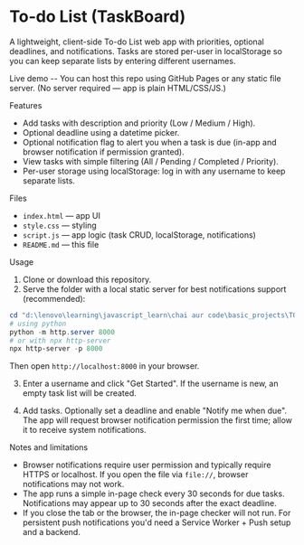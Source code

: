 # To-do List (TaskBoard)

A lightweight, client-side To-do List web app with priorities, optional deadlines, and notifications. Tasks are stored per-user in localStorage so you can keep separate lists by entering different usernames.

Live demo
-- You can host this repo using GitHub Pages or any static file server. (No server required — app is plain HTML/CSS/JS.)

Features
- Add tasks with description and priority (Low / Medium / High).
- Optional deadline using a datetime picker.
- Optional notification flag to alert you when a task is due (in-app and browser notification if permission granted).
- View tasks with simple filtering (All / Pending / Completed / Priority).
- Per-user storage using localStorage: log in with any username to keep separate lists.

Files
- `index.html` — app UI
- `style.css` — styling
- `script.js` — app logic (task CRUD, localStorage, notifications)
- `README.md` — this file

Usage

1. Clone or download this repository.
2. Serve the folder with a local static server for best notifications support (recommended):

```powershell
cd "d:\lenovo\learning\javascript_learn\chai aur code\basic_projects\TO_DO_List"
# using python
python -m http.server 8000
# or with npx http-server
npx http-server -p 8000
```

Then open `http://localhost:8000` in your browser.

3. Enter a username and click "Get Started". If the username is new, an empty task list will be created.

4. Add tasks. Optionally set a deadline and enable "Notify me when due". The app will request browser notification permission the first time; allow it to receive system notifications.

Notes and limitations
- Browser notifications require user permission and typically require HTTPS or localhost. If you open the file via `file://`, browser notifications may not work.
- The app runs a simple in-page check every 30 seconds for due tasks. Notifications may appear up to 30 seconds after the exact deadline.
- If you close the tab or the browser, the in-page checker will not run. For persistent push notifications you'd need a Service Worker + Push setup and a backend.
